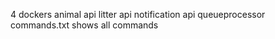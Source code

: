 4 dockers
  animal api
  litter api
  notification api
  queueprocessor 
commands.txt shows all commands
